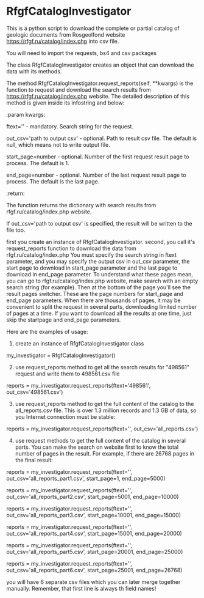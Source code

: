 # RfgfCatalogInvestigator

This is a python script to download the complete or partial catalog of geologic documents from Rosgeolfond website https://rfgf.ru/catalog/index.php into csv file.

You will need to import the requests, bs4 and csv packages

The class RfgfCatalogInvestigator creates an object that can download the data with its methods.

The method RfgfCatalogInvestigator.request_reports(self, **kwargs) is the function to request and download the search results from https://rfgf.ru/catalog/index.php website. The detailed description of this method is given inside its infostring and below:

:param kwargs:

ftext='<some text>' - mandatory. Search string for the request.
 
out_csv='path to output csv' - optional. Path to result csv file. The default is null, which means not to write output file.
 
start_page=number - optional. Number of the first request result page to process. The default is 1.
 
end_page=number - optional. Number of the last request result page to process. The default is the last page.
 
:return:
 
The function returns the dictionary with search results from rfgf.ru/catalog/index.php website.
 
If out_csv='path to output csv' is specified, the result will be written to the file too.
 

 first you create an instance of RfgfCatalogInvestigator.
 second, you call it's request_reports function to download the data from rfgf.ru/catalog/index.php
 You must specify the search string in ftext parameter, and you may specify the output csv in out_csv parameter,
 the start page to download in start_page parameter and the last page to download in end_page parameter.
 To understand what these pages mean, you can go to rfgf.ru/catalog/index.php website, make search with an empty search string (for example).
 Then at the bottom of the page you'll see the result pages switcher. These are the page numbers for start_page and end_page parameters.
 When there are thousands of pages, it may be convenient to split the request in several parts, downloading limited number of pages at a time.
 If you want to download all the results at one time, just skip the startpage and end_page parameters.



Here are the examples of usage:
 
 
1. create an instance of RfgfCatalogInvestigator class

my_investigator = RfgfCatalogInvestigator()


2. use request_reports method to get all the search results for "498561" request and write them to 498561.csv file

reports = my_investigator.request_reports(ftext='498561', out_csv='498561.csv')


3. use request_reports method to get the full content of the catalog to the all_reports.csv file. This is over 1.3 million records
and 1.3 GB of data, so you Internet connection must be stable:

reports = my_investigator.request_reports(ftext='', out_csv='all_reports.csv')


4. use request methods to get the full content of the catalog in several parts. You can make the search on website first to know the 
total number of pages in the result. For example, if there are 26768 pages in the final result:

reports = my_investigator.request_reports(ftext='', out_csv='all_reports_part1.csv', start_page=1, end_page=5000)
         
reports = my_investigator.request_reports(ftext='', out_csv='all_reports_part2.csv', start_page=5001, end_page=10000)
         
reports = my_investigator.request_reports(ftext='', out_csv='all_reports_part3.csv', start_page=10001, end_page=15000)
         
reports = my_investigator.request_reports(ftext='', out_csv='all_reports_part4.csv', start_page=15001, end_page=20000)
         
reports = my_investigator.request_reports(ftext='', out_csv='all_reports_part5.csv', start_page=20001, end_page=25000)
         
reports = my_investigator.request_reports(ftext='', out_csv='all_reports_part6.csv', start_page=25001, end_page=26768)

you will have 6 separate csv files which you can later merge together manually.
Remember, that first line is always th field names!
